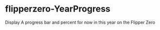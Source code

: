 # flipperzero-YearProgress
Display A progress bar and percent for now in this year on the Flipper Zero

